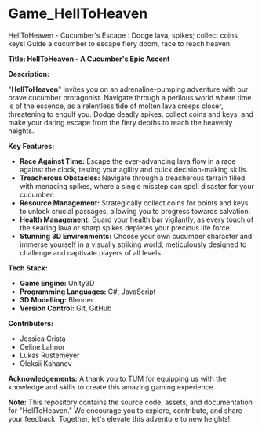 # Game_HellToHeaven
HellToHeaven - Cucumber's Escape :  Dodge lava, spikes; collect coins, keys! Guide a cucumber to escape fiery doom, race to reach heaven. 

**Title: HellToHeaven - A Cucumber's Epic Ascent**

**Description:**

"**HellToHeaven**" invites you on an adrenaline-pumping adventure with our brave cucumber protagonist. Navigate through a perilous world where time is of the essence, as a relentless tide of molten lava creeps closer, threatening to engulf you. Dodge deadly spikes, collect coins and keys, and make your daring escape from the fiery depths to reach the heavenly heights.

**Key Features:**
- **Race Against Time:** Escape the ever-advancing lava flow in a race against the clock, testing your agility and quick decision-making skills.
- **Treacherous Obstacles:** Navigate through a treacherous terrain filled with menacing spikes, where a single misstep can spell disaster for your cucumber.
- **Resource Management:** Strategically collect coins for points and keys to unlock crucial passages, allowing you to progress towards salvation.
- **Health Management:** Guard your health bar vigilantly, as every touch of the searing lava or sharp spikes depletes your precious life force.
- **Stunning 3D Environments:** Choose your own cucumber character and immerse yourself in a visually striking world, meticulously designed to challenge and captivate players of all levels.

**Tech Stack:**
- **Game Engine:** Unity3D
- **Programming Languages:** C#, JavaScript
- **3D Modelling:** Blender
- **Version Control:** Git, GitHub

**Contributors:**
- Jessica Crista
- Celine Lahnor
- Lukas Rustemeyer
- Oleksii Kahanov

**Acknowledgements:**
A thank you to TUM for equipping us with the knowledge and skills to create this amazing gaming experience.

**Note:** This repository contains the source code, assets, and documentation for "HellToHeaven." We encourage you to explore, contribute, and share your feedback. Together, let's elevate this adventure to new heights!
